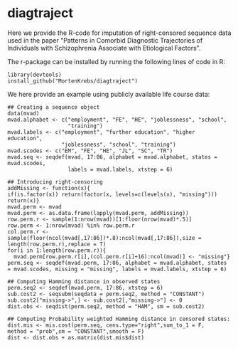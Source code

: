 # diagtraject

Here we provide the R-code for imputation of right-censored sequence data used in the paper "Patterns in Comorbid Diagnostic Trajectories of Individuals with Schizophrenia Associate with Etiological Factors". 

The r-package can be installed by running the following lines of code in R: 

``` 
library(devtools)
install_github("MortenKrebs/diagtraject")
```

We here provide an example using publicly available life course data:

```
## Creating a sequence object
data(mvad)
mvad.alphabet <- c("employment", "FE", "HE", "joblessness", "school", 
                   "training")
mvad.labels <- c("employment", "further education", "higher education", 
                 "joblessness", "school", "training")
mvad.scodes <- c("EM", "FE", "HE", "JL", "SC", "TR")
mvad.seq <- seqdef(mvad, 17:86, alphabet = mvad.alphabet, states = mvad.scodes, 
                   labels = mvad.labels, xtstep = 6)

## Introducing right-censoring
addMissing <- function(x){
if(is.factor(x)) return(factor(x, levels=c(levels(x), "missing")))
return(x)}
mvad.perm <- mvad
mvad.perm <- as.data.frame(lapply(mvad.perm, addMissing))
row.perm.r <- sample(1:nrow(mvad))[1:floor(nrow(mvad)*.5)]
row.perm <- 1:nrow(mvad) %in% row.perm.r 
col.perm.r <- sample(floor(ncol(mvad[,17:86])*.8):ncol(mvad[,17:86]),size = length(row.perm.r),replace = T)     
for(i in 1:length(row.perm.r)){
  mvad.perm[row.perm.r[i],(col.perm.r[i]+16):ncol(mvad)] <- "missing"}
perm.seq <- seqdef(mvad.perm, 17:86, alphabet = mvad.alphabet, states = mvad.scodes, missing = "missing", labels = mvad.labels, xtstep = 6)

## Computing Hamming distance in observed states
perm.seq2 <- seqdef(mvad.perm, 17:86, xtstep = 6)
sub.cost2 <- seqsubm(seqdata = perm.seq2, method = "CONSTANT")
sub.cost2["missing->",] <- sub.cost2[,"missing->"] <- 0
dist.obs <- seqdist(perm.seq2, method = "HAM", sm = sub.cost2)
 
## Computing Probability weighted Hamming distance in censored states:
dist.mis <- mis.cost(perm.seq, cens.type="right",sum_to_1 = F, 
method = "prob",sm = "CONSTANT",smooth = F)
dist <- dist.obs + as.matrix(dist.mis$dist)
```
